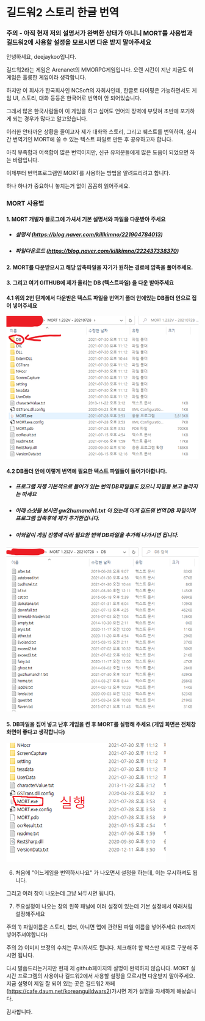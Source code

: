# 길드워2 스토리 한글 번역

### 주의 - 아직 현재 저의 설명서가 완벽한 상태가 아니니 MORT를 사용법과 길드워2에 사용할 설정을 모르시면 다운 받지 말아주세요

안녕하세요, deejaykoo입니다. 

길드워2라는 게임은 Arenanet의 MMORPG게임입니다. 오랜 시간이 지난 지금도 이 게임은 훌륭한 게임이라 생각합니다.

하지만 이 회사가 한국회사인 NCSoft의 자회사인데, 한글로 타이핑은 가능하면서도 게임 UI, 스토리, 대화 등등은 한국어로 번역이 안 되어있습니다.

그래서 많은 한국사람들이 이 게임을 하고 싶어도 언어의 장벽에 부딪혀 초반에 포기하게 되는 경우가 많다고 알고있습니다.

이러한 안타까운 상황을 줄이고자 제가 대화와 스토리, 그리고 퀘스트를 번역하여, 실시간 번역기인 MORT에 쓸 수 있는 텍스트 파일로 만든 후 공유하고자 합니다.

아직 부족함과 어색함이 많은 번역이지만, 신규 유저분들에게 많은 도움이 되었으면 하는 바람입니다.

이제부터 번역프로그램인 MORT를 사용하는 방법을 알려드리려고 합니다.

하나 하나가 중요하니 놓치는거 없이 꼼꼼히 읽어주세요.

### MORT 사용법

#### 1. MORT 개발자 블로그에 가셔서 기본 설명서와 파일을 다운받아 주세요 
- ##### 설명서 (https://blog.naver.com/killkimno/221904784013) 
- ##### 파일다운로드 (https://blog.naver.com/killkimno/222437338370)

#### 2. MORT를 다운받으시고 해당 압축파일을 자기가 원하는 경로에 압축을 풀어주세요.

#### 3. 그리고 여기 GITHUB에 제가 올리는 DB (텍스트파일) 을 다운 받아주세요

#### 4.1 위의 2번 단계에서 다운받은 **텍스트 파일**을 번역기 폴더 안에있는 **DB폴더** 안으로 집어 넣어주세요
![alt text](https://github.com/deejaykoo/instructionpics/blob/main/20210928_003050.png?raw=true)

#### 4.2 DB폴더 안에 이렇게 번역에 필요한 텍스트 파일들이 들어가야합니다.
- ##### 프로그램 자쳉 기본적으로 들어가 있는 번역 DB파일들도 있으니 파일들 보고 놀라지는 마세요
- ##### 아래 스샷을 보시면 gw2humanch1.txt 이 있는데 이게 길드워 번역 DB 파일이며 프로그램 압축후에 제가 추가한겁니다.
- ##### 이와같이 게임 진행에 따라 필요한 번역 DB파일을 추가해 나가시면 됩니다.
![alt text](https://github.com/deejaykoo/instructionpics/blob/main/20210928_003059.png?raw=true)

#### 5. DB파일을 집어 넣고 난후 게임을 켠 후 MORT를 실행해 주세요 (게임 화면은 전체창화면이 좋다고 생각합니다)
![alt text](https://github.com/deejaykoo/instructionpics/blob/main/실행파일.png?raw=true)

6. 처음에 "어느게임을 번역하시나요" 가 나오면서 설정을 하는데, 이는 무시하셔도 됩니다. 

그리고 여러 창이 나오는데 그냥 놔두시면 됩니다.

 

7. 주요설정이 나오는 창의 왼쪽 패널에 여러 설정이 있는데 기본 설정에서 아래처럼 설정해주세요

주의 1) 파일이름은 스토리, 챕터, 아니면 맵에 관련된 파일 이름을 넣어주세요 (txt까지 넣어주셔야합니다)

주의 2) 이미지 보정의 수치는 무시하셔도 됩니다. 체크해야 할 박스만 제대로 구분해 주시면 됩니다.



다시 말씀드리는거지만 현재 제 github페이지의 설명이 완벽하지 않습니다. MORT 실시간 프로그램의 사용이나 길드워2에서 사용할 설정을 모르시면 다운받지 말아주세요. 
지금 설명이 제일 잘 되어 있는 곳은 길드워2 까페 (https://cafe.daum.net/koreanguildwars2)가시면 제가 설명을 자세하게 해놨습니다.

감사합니다.
